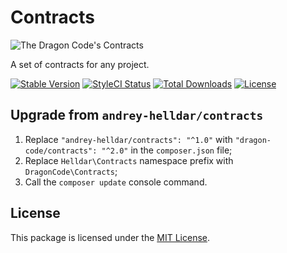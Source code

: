 # Contracts

<img src="https://preview.dragon-code.pro/TheDragonCode/contracts.svg?brand=php" alt="The Dragon Code's Contracts"/>

A set of contracts for any project.

[![Stable Version][badge_stable]][link_packagist]
[![StyleCI Status][badge_styleci]][link_styleci]
[![Total Downloads][badge_downloads]][link_packagist]
[![License][badge_license]][link_license]

## Upgrade from `andrey-helldar/contracts`

1. Replace `"andrey-helldar/contracts": "^1.0"` with `"dragon-code/contracts": "^2.0"` in the `composer.json` file;
2. Replace `Helldar\Contracts` namespace prefix with `DragonCode\Contracts`;
3. Call the `composer update` console command.

## License

This package is licensed under the [MIT License](LICENSE).


[badge_downloads]:      https://img.shields.io/packagist/dt/dragon-code/contracts.svg?style=flat-square

[badge_license]:        https://img.shields.io/packagist/l/dragon-code/contracts.svg?style=flat-square

[badge_stable]:         https://img.shields.io/github/v/release/TheDragonCode/contracts?label=stable&style=flat-square

[badge_styleci]:        https://styleci.io/repos/119022335/shield

[link_styleci]:         https://github.styleci.io/repos/119022335

[link_license]:         LICENSE

[link_packagist]:       https://packagist.org/packages/dragon-code/contracts
